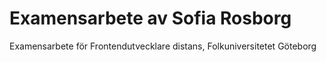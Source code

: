 # Examensarbete av Sofia Rosborg
Examensarbete för Frontendutvecklare distans, Folkuniversitetet Göteborg
